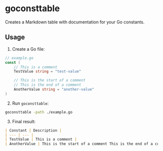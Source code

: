 # goconsttable

Creates a Markdown table with documentation for your Go constants.

## Usage

1. Create a Go file:

```go
// example.go
const (
	// This is a comment
	TestValue string = "test-value"

	// This is the start of a comment
	// This is the end of a comment
	AnotherValue string = "another-value"
)
```

2. Run `goconsttable`:

```bash
goconsttable -path ./example.go
```

3. Final result:

```md
| Constant | Description |
| --- | --- |
| TestValue | This is a comment |
| AnotherValue | This is the start of a comment This is the end of a comment |
```

